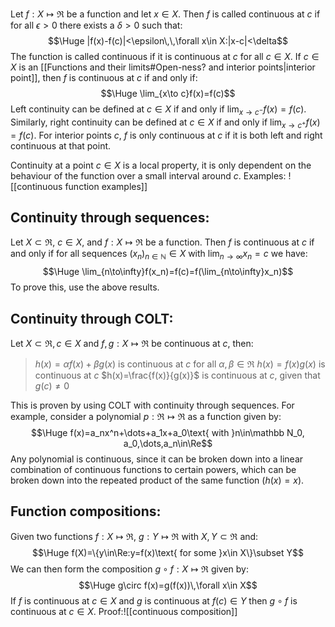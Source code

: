 Let $f:X\mapsto\Re$ be a function and let $x\in X$. Then $f$ is called continuous at $c$ if for all $\epsilon>0$ there exists a $\delta>0$ such that:$$\Huge |f(x)-f(c)|<\epsilon\,\,\forall x\in X:|x-c|<\delta$$The function is called continuous if it is continuous at $c$ for all $c\in X$. If $c\in X$ is an [[Functions and their limits#Open-ness? and interior points|interior point]], then $f$ is continuous at $c$ if and only if:$$\Huge \lim_{x\to c}f(x)=f(c)$$Left continuity can be defined at $c\in X$ if and only if $\lim_{x\to c^-}f(x)=f(c)$. Similarly, right continuity can be defined at $c\in X$ if and only if $\lim_{x\to c^+}f(x)=f(c)$. For interior points $c$, $f$ is only continuous at $c$ if it is both left and right continuous at that point.

Continuity at a point $c\in X$ is a local property, it is only dependent on the behaviour of the function over a small interval around $c$. Examples:
![[continuous function examples]]

## Continuity through sequences:

Let $X\subset\Re$, $c\in X$, and $f:X\mapsto\Re$ be a function. Then $f$ is continuous at $c$ if and only if for all sequences $(x_n)_{n\in\mathbb N}\in X$ with $\lim_{n\to\infty}x_n=c$ we have:$$\Huge \lim_{n\to\infty}f(x_n)=f(c)=f(\lim_{n\to\infty}x_n)$$To prove this, use the above results.

## Continuity through COLT:

Let $X\subset\Re,c\in X$ and $f,g:X\mapsto\Re$ be continuous at $c$, then:
> $h(x)=\alpha f(x)+\beta g(x)$ is continuous at $c$ for all $\alpha,\beta\in\Re$
> $h(x)=f(x)g(x)$ is continuous at $c$
> $h(x)=\frac{f(x)}{g(x)}$ is continuous at $c$, given that $g(c)\neq0$

This is proven by using COLT with continuity through sequences. For example, consider a polynomial $p:\Re\mapsto\Re$ as a function given by:$$\Huge f(x)=a_nx^n+\dots+a_1x+a_0\text{ with }n\in\mathbb N_0, a_0,\dots,a_n\in\Re$$Any polynomial is continuous, since it can be broken down into a linear combination of continuous functions to certain powers, which can be broken down into the repeated product of the same function ($h(x)=x$). 

## Function compositions:

Given two functions $f:X\mapsto\Re$, $g:Y\mapsto\Re$ with $X,Y\subset\Re$ and:$$\Huge f(X)=\{y\in\Re:y=f(x)\text{ for some }x\in X\}\subset Y$$We can then form the composition $g\circ f:X\mapsto\Re$ given by:$$\Huge g\circ f(x)=g(f(x))\,\forall x\in X$$If $f$ is continuous at $c\in X$ and $g$ is continuous at $f(c)\in Y$ then $g\circ f$ is continuous at $c\in X$. Proof:![[continuous composition]]